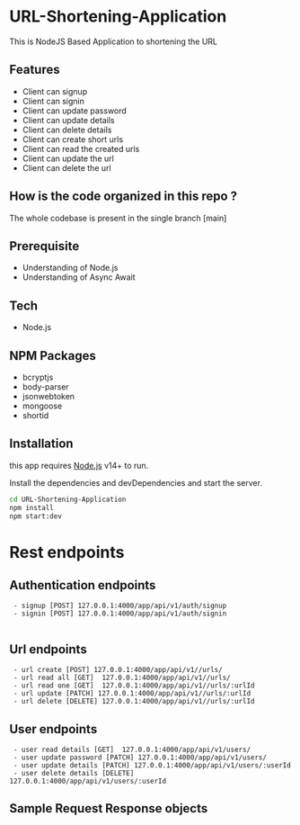 # URL-Shortening-Application
This is NodeJS Based Application to shortening the URL

## Features
* Client can signup 
* Client can signin
* Client can update password
* Client can update details
* Client can delete details
* Client can create short urls
* Client can read the created urls
* Client can update the url
* Client can delete the url

## How is the code organized in this repo ?
The whole codebase is present in the single branch [main]

## Prerequisite
- Understanding of Node.js
- Understanding of Async Await

## Tech
- Node.js

## NPM Packages
- bcryptjs
- body-parser
- jsonwebtoken
- mongoose
- shortid
## Installation

this app requires [Node.js](https://nodejs.org/) v14+ to run.

Install the dependencies and devDependencies and start the server.

```sh
cd URL-Shortening-Application
npm install
npm start:dev
```

# Rest endpoints

## Authentication endpoints
```
 - signup [POST] 127.0.0.1:4000/app/api/v1/auth/signup
 - signin [POST] 127.0.0.1:4000/app/api/v1/auth/signin
 
```

## Url endpoints
```
 - url create [POST] 127.0.0.1:4000/app/api/v1//urls/
 - url read all [GET]  127.0.0.1:4000/app/api/v1//urls/
 - url read one [GET]  127.0.0.1:4000/app/api/v1//urls/:urlId
 - url update [PATCH] 127.0.0.1:4000/app/api/v1//urls/:urlId
 - url delete [DELETE] 127.0.0.1:4000/app/api/v1//urls/:urlId
```

## User endpoints

```
 - user read details [GET]  127.0.0.1:4000/app/api/v1/users/
 - user update password [PATCH] 127.0.0.1:4000/app/api/v1/users/
 - user update details [PATCH] 127.0.0.1:4000/app/api/v1/users/:userId
 - user delete details [DELETE] 127.0.0.1:4000/app/api/v1/users/:userId
```

## Sample Request Response objects
